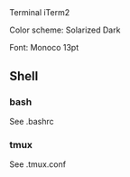 ##
Terminal
iTerm2

Color scheme: Solarized Dark

Font: Monoco 13pt

## Shell

### bash
See .bashrc

### tmux
See .tmux.conf
